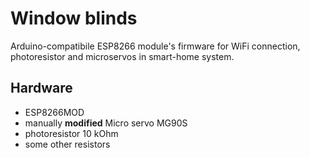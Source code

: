 # Window blinds
Arduino-compatibile ESP8266 module's firmware for WiFi connection, photoresistor and microservos in smart-home system.

## Hardware
* ESP8266MOD
* manually **modified** Micro servo MG90S
* photoresistor 10 kOhm
* some other resistors

